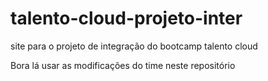 # talento-cloud-projeto-inter
site para o projeto de integração do bootcamp talento cloud

Bora lá usar as modificações do time neste repositório
